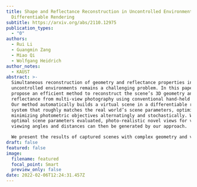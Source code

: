 ```yaml
---
title: Shape and Reflectance Reconstruction in Uncontrolled Environments by
  Differentiable Rendering
subtitle: https://arxiv.org/abs/2110.12975
publication_types:
  - "0"
authors:
  - Rui Li
  - Guangmin Zang
  - Miao Qi
  - Wolfgang Heidrich
author_notes:
  - KAUST
abstract: >-
  Simultaneous reconstruction of geometry and reflectance properties in
  uncontrolled environments remains a challenging problem. In this paper, we
  propose an efficient method to reconstruct the scene’s 3D geometry and
  reflectance from multi-view photography using conventional hand-held cameras.
  Our method automatically builds a virtual scene in a differentiable rendering
  system that roughly matches the real world’s scene parameters, optimized by
  minimizing photometric objectives alternatingly and stochastically. With the
  optimal scene parameters evaluated, photo-realistic novel views for various
  viewing angles and distances can then be generated by our approach.

  We present the results of captured scenes with complex geometry and various reflection types. Our method also shows superior performance compared to state-of-the-art alternatives in novel view synthesis visually and quantitatively
draft: false
featured: false
image:
  filename: featured
  focal_point: Smart
  preview_only: false
date: 2022-02-06T12:24:31.457Z
---
```

